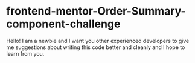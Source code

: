 # frontend-mentor-Order-Summary-component-challenge
Hello! I am a newbie and I want you other experienced developers to give me suggestions about writing this code better and cleanly and I hope to learn from you.

